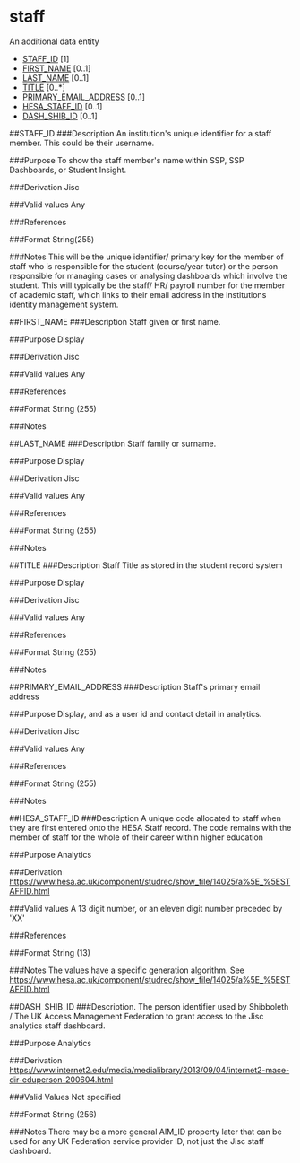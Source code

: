 # staff
An additional data entity

* [STAFF_ID](#staff_id) [1]
* [FIRST_NAME](#first_name) [0..1]
* [LAST_NAME](#last_name) [0..1]
* [TITLE](#title) [0..*]
* [PRIMARY_EMAIL_ADDRESS](#primary_email_address) [0..1]
* [HESA_STAFF_ID](#hesa_staff_id) [0..1]
* [DASH_SHIB_ID](#dash_shib_id) [0..1]

##STAFF_ID
###Description
An institution's unique identifier for a staff member. This could be their username.

###Purpose
To show the staff member's name within SSP, SSP Dashboards, or Student Insight.

###Derivation
Jisc

###Valid values
Any

###References

###Format
String(255)

###Notes
This will be the unique identifier/ primary key for the member of staff who is responsible for the student (course/year tutor) or the person responsible for managing cases or analysing dashboards which involve the student. This will typically be the staff/ HR/ payroll number for the member of academic staff, which links to their email address in the institutions identity management system.


##FIRST_NAME
###Description
Staff given or first name.

###Purpose
Display

###Derivation
Jisc

###Valid values
Any

###References

###Format
String (255)

###Notes


##LAST_NAME
###Description
Staff family or surname.

###Purpose
Display

###Derivation
Jisc

###Valid values
Any

###References

###Format
String (255)

###Notes


##TITLE
###Description
Staff Title as stored in the student record system

###Purpose
Display

###Derivation
Jisc

###Valid values
Any

###References

###Format
String (255)

###Notes


##PRIMARY_EMAIL_ADDRESS
###Description
Staff's primary email address

###Purpose
Display, and as a user id and contact detail in analytics.

###Derivation
Jisc

###Valid values
Any

###References

###Format
String (255)

###Notes


##HESA_STAFF_ID
###Description
A unique code allocated to staff when they are first entered onto the HESA Staff record. The code remains with the member of staff for the whole of their career within higher education

###Purpose
Analytics

###Derivation
https://www.hesa.ac.uk/component/studrec/show_file/14025/a%5E_%5ESTAFFID.html

###Valid values
A 13 digit number, or an eleven digit number preceded by 'XX'

###References

###Format
String (13)

###Notes
The values have a specific generation algorithm. See https://www.hesa.ac.uk/component/studrec/show_file/14025/a%5E_%5ESTAFFID.html


##DASH_SHIB_ID
###Description.
The person identifier used by Shibboleth / The UK Access Management Federation to grant access to the Jisc analytics staff dashboard.

###Purpose
Analytics 

###Derivation
https://www.internet2.edu/media/medialibrary/2013/09/04/internet2-mace-dir-eduperson-200604.html

###Valid Values
Not specified

###Format
String (256)

###Notes
There may be a more general AIM_ID property later that can be used for any UK Federation service provider ID, not just the Jisc staff dashboard.
